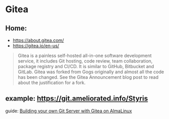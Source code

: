 # Gitea
## Home:
- https://about.gitea.com/
- https://gitea.io/en-us/

> Gitea is a painless self-hosted all-in-one software development service, it includes Git hosting, code review, team collaboration, package registry and CI/CD. It is similar to GitHub, Bitbucket and GitLab. Gitea was forked from Gogs originally and almost all the code has been changed. See the Gitea Announcement blog post to read about the justification for a fork.

## example: https://git.ameliorated.info/Styris

guide: [Building your own Git Server with Gitea on AlmaLinux](https://youtu.be/bVB24I7B0JQ)
